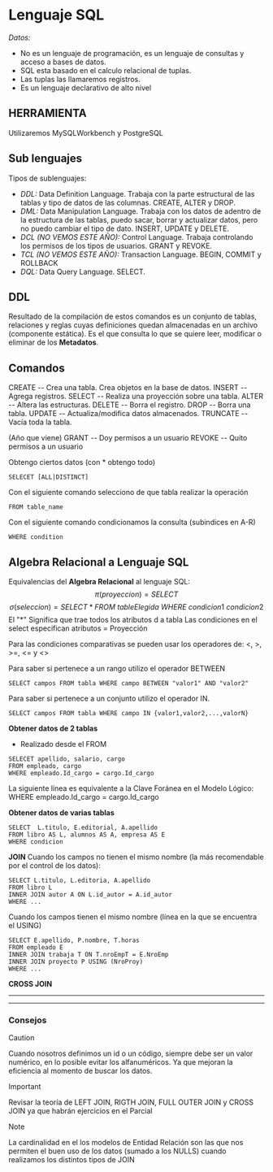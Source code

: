 # Lenguaje SQL
*Datos:*
- No es un lenguaje de programación, es un lenguaje de consultas y acceso a bases de datos.
- SQL esta basado en el calculo relacional de tuplas.
- Las tuplas las llamaremos registros.
- Es un lenguaje declarativo de alto nivel

## HERRAMIENTA
Utilizaremos MySQLWorkbench y PostgreSQL


## Sub lenguajes
Tipos de sublenguajes:
- *DDL:* Data Definition Language. Trabaja con la parte estructural de las tablas y tipo de datos de las columnas. CREATE, ALTER y DROP.
- *DML:* Data Manipulation Language. Trabaja con los datos de adentro de la estructura de las tablas, puedo sacar, borrar y actualizar datos, pero no puedo cambiar el tipo de dato. INSERT, UPDATE y DELETE.
- *DCL (NO VEMOS ESTE AÑO):* Control Language. Trabaja controlando los permisos de los tipos de usuarios. GRANT y REVOKE.
- *TCL (NO VEMOS ESTE AÑO):*  Transaction Language. BEGIN, COMMIT y ROLLBACK
- *DQL:* Data Query Language. SELECT.

## DDL
Resultado de la compilación de estos comandos es un conjunto de tablas, relaciones y reglas cuyas definiciones quedan almacenadas en un archivo (componente estática).
Es el que consulta lo que se quiere leer, modificar o eliminar de los **Metadatos**.




## Comandos
CREATE -- Crea una tabla. Crea objetos en la base de datos.
INSERT -- Agrega registros.
SELECT -- Realiza una proyección sobre una tabla.
ALTER -- Altera las estructuras.
DELETE -- Borra el registro.
DROP -- Borra una tabla.
UPDATE -- Actualiza/modifica datos almacenados.
TRUNCATE -- Vacía toda la tabla.

(Año que viene)
GRANT -- Doy permisos a un usuario
REVOKE -- Quito permisos a un usuario

Obtengo ciertos datos (con * obtengo todo)
```
SELECET [ALL|DISTINCT]
```

Con el siguiente comando selecciono de que tabla realizar la operación
```
FROM table_name
```

Con el siguiente comando condicionamos la consulta (subindices en A-R)
```
WHERE condition
```






## Algebra Relacional a Lenguaje SQL
Equivalencias del **Algebra Relacional** al lenguaje SQL:
$$
\pi(proyeccion) = SELECT
$$
$$
\sigma (seleccion)= SELECT * FROM \ tableElegida \ WHERE \ condicion1\ condicion2
$$
El "\*" Significa que trae todos los atributos d a tabla
Las condiciones en el select especifican atributos = Proyección

Para las condiciones comparativas se pueden usar los operadores de:
	<, >, >=, <= y <>

Para saber si pertenece a un rango utilizo el operador BETWEEN
```
SELECT campos FROM tabla WHERE campo BETWEEN "valor1" AND "valor2"
```

Para saber si pertenece a un conjunto utilizo el operador IN.
```
SELECT campos FROM tabla WHERE campo IN {valor1,valor2,...,valorN}
```

**Obtener datos de 2 tablas**
- Realizado desde el FROM
```
SELECET apellido, salario, cargo
FROM empleado, cargo
WHERE empleado.Id_cargo = cargo.Id_cargo
```

La siguiente línea es equivalente a la Clave Foránea en el Modelo Lógico:
	WHERE empleado.Id_cargo = cargo.Id_cargo

**Obtener datos de varias tablas**
```
SELECT  L.titulo, E.editorial, A.apellido
FROM libro AS L, alumnos AS A, empresa AS E
WHERE condicion
```


**JOIN**
Cuando los campos no tienen el mismo nombre (la más recomendable por el control de los datos):
```
SELECT L.titulo, L.editoria, A.apellido
FROM libro L
INNER JOIN autor A ON L.id_autor = A.id_autor
WHERE ...
```

Cuando los campos tienen el mismo nombre (línea en la que se encuentra el USING)
```
SELECT E.apellido, P.nombre, T.horas
FROM empleado E
INNER JOIN trabaja T ON T.nroEmpT = E.NroEmp
INNER JOIN proyecto P USING (NroProy)
WHERE ...
```


**CROSS JOIN**





---
---

### Consejos

>[!CAUTION]
>Cuando nosotros definimos un id o un código, siempre debe ser un valor numérico, en lo posible evitar los alfanuméricos. Ya que mejoran la eficiencia al momento de buscar los datos.


>[!IMPORTANT]
>Revisar la teoría de LEFT JOIN, RIGTH JOIN, FULL OUTER JOIN y CROSS JOIN ya que habrán ejercicios en el Parcial

>[!NOTE]
>La cardinalidad en el los modelos de Entidad Relación son las que nos permiten el buen uso de los datos (sumado a los NULLS) cuando realizamos los distintos tipos de JOIN

